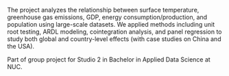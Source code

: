 The project analyzes the relationship between surface temperature, greenhouse gas emissions, GDP, energy consumption/production, and population using large-scale datasets.
We applied methods including unit root testing, ARDL modeling, cointegration analysis, and panel regression to study both global and country-level effects (with case studies on China and the USA).


Part of group project for Studio 2 in Bachelor in Applied Data Science at NUC.

